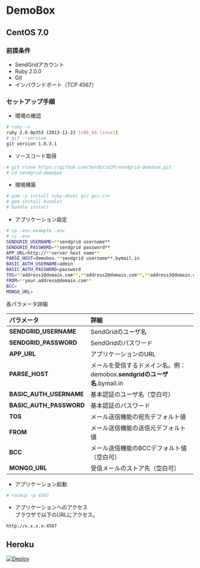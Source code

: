 DemoBox
=============

## CentOS 7.0

### 前提条件

- SendGridアカウント
- Ruby 2.0.0
- Git
- インバウンドポート（TCP 4567）

### セットアップ手順

- 環境の確認
```bash
# ruby -v
ruby 2.0.0p353 (2013-11-22 [x86_64-linux])
# git --version
git version 1.8.3.1
```

- ソースコード取得
```bash
# git clone https://github.com/SendGridJP/sendgrid-demobox.git
# cd sendgrid-demobox
```

- 環境構築
```bash
# yum -y install ruby-devel gcc gcc-c++
# gem install bundler
# bundle install
```

- アプリケーション設定
```bash
# cp .env.example .env
# vi .env
SENDGRID_USERNAME=**sendgrid username**
SENDGRID_PASSWORD=**sendgrid password**
APP_URL=http://**server host name**
PARSE_HOST=demobox.**sendgrid username**.bymail.in
BASIC_AUTH_USERNAME=admin
BASIC_AUTH_PASSWORD=password
TOS=**address1@domain.com**,**address2@domain.com**,**address3@domain.com**
FROM=**your.address@domain.com**
BCC=
MONGO_URL=
```
各パラメータ詳細  

|パラメータ           |詳細                          |
|:--------------------|:------------------------------------|
|**SENDGRID_USERNAME**|SendGridのユーザ名              |
|**SENDGRID_PASSWORD**|SendGridのパスワード              |
|**APP_URL**          |アプリケーションのURL            |
|**PARSE_HOST**       |メールを受信するドメイン名。例：demobox.**sendgridのユーザ名**.bymail.in        |
|**BASIC_AUTH_USERNAME**|基本認証のユーザ名（空白可）             |
|**BASIC_AUTH_PASSWORD**|基本認証のパスワード             |
|**TOS**              |メール送信機能の宛先デフォルト値    |
|**FROM**              |メール送信機能の送信元デフォルト値    |
|**BCC**              |メール送信機能のBCCデフォルト値（空白可）    |
|**MONGO_URL**        |受信メールのストア先（空白可）    |

- アプリケーション起動
```bash
# rackup -p 4567
```

- アプリケーションへのアクセス  
ブラウザで以下のURLにアクセス。
```text
http://x.x.x.x:4567
```


## Heroku

[![Deploy](https://www.herokucdn.com/deploy/button.png)](https://heroku.com/deploy)
